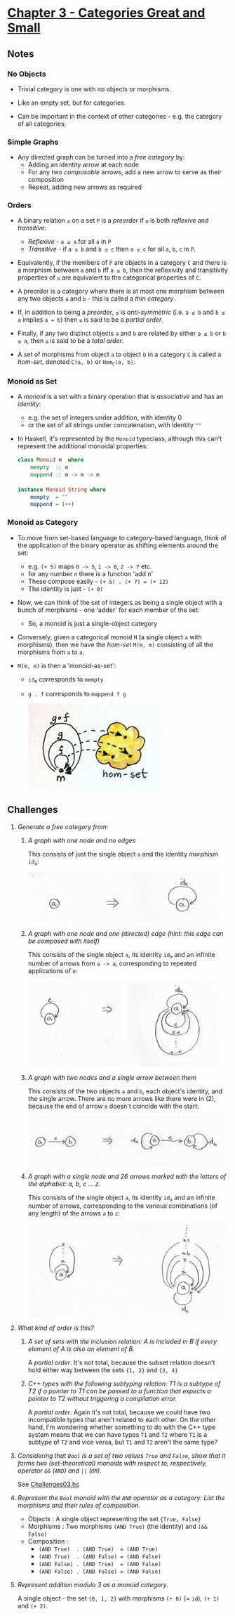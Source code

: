 # [Chapter 3 - Categories Great and Small](https://bartoszmilewski.com/2014/12/05/categories-great-and-small/)

## Notes

### No Objects

- Trivial category is one with no objects or morphisms.

- Like an empty set, but for categories.

- Can be important in the context of other categories - e.g. the category of all
  categories.


### Simple Graphs

- Any directed graph can be turned into a _free category_ by:
    - Adding an identity arrow at each node
    - For any two _composable_ arrows, add a new arrow to serve as their
      composition
    - Repeat, adding new arrows as required


### Orders

- A binary relation `≤` on a set `P` is a _preorder_ if `≤` is both _reflexive_
  and _transitive_:
    - _Reflexive_ - `a ≤ a` for all `a` in `P`
    - _Transitive_ - if `a ≤ b` and `b ≤ c` then `a ≤ c` for all `a`, `b`, `c`
      in `P`.

- Equivalently, if the members of `P` are objects in a category `C` and there is a
  morphism between `a` and `b` iff `a ≤ b`, then the reflexivity and
  transitivity properties of `≤` are equivalent to the categorical properties of
  `C`.

- A preorder is a category where there is at most one morphism between any two
  objects `a` and `b` - this is called a _thin category_.

- If, in addition to being a _preorder_, `≤` is _anti-symmetric_ (i.e. `a ≤ b`
  and `b ≤ a` implies `a = b`) then `≤` is said to be a _partial order_.

- Finally, if any two distinct objects `a` and `b` are related by either `a ≤ b`
  or `b ≤ a`, then `≤` is said to be a _total order_.

- A set of morphisms from object `a` to object `b` in a category `C` is called a
  _hom-set_, denoted `C(a, b)` or <code>Hom<sub>C</sub>(a, b)</code>.


### Monoid as Set

- A _monoid_ is a set with a binary operation that is _associative_ and has an
  _identity_:
    - e.g. the set of integers under addition, with identity 0
    - or the set of all strings under concatenation, with identity `""`

- In Haskell, it's represented by the `Monoid` typeclass, although this can't
  represent the additional monoidal properties:
    ```haskell
    class Monoid m  where
        mempty  :: m
        mappend :: m -> m -> m

    instance Monoid String where
        mempty  = ""
        mappend = (++)
    ```


### Monoid as Category

- To move from set-based language to category-based language, think of the
  application of the binary operator as shifting elements around the set:
    - e.g. `(+ 5)` maps `0 -> 5`, `1 -> 6`, `2 -> 7` etc.
    - for any number `n` there is a function 'add n'
    - These compose easily - `(+ 5) . (+ 7) = (+ 12)`
    - The identity is just - `(+ 0)`

- Now, we can think of the set of integers as being a single object with a bunch
  of morphisms - one 'adder' for each member of the set:
    - So, a monoid is just a single-object category

- Conversely, given a categorical monoid `M` (a single object `a` with morphisms),
  then we have the _hom-set_ `M(m, m)` consisting of all the morphisms from `a`
  to `a`.

- `M(m, m)` is then a 'monoid-as-set':
    - <code>id<sub>m</sub></code> corresponds to `mempty`
    - `g . f` corresponds to `mappend f g`

        ![Monoid as Category and Set](images/monoid-as-category-and-set.jpg)



## Challenges

1. _Generate a free category from:_

    1. _A graph with one node and no edges_

       This consists of just the single object `a` and the identity morphism
       <code>id<sub>a</sub></code>:

        ![challenges-03-1-1](images/challenges-03-1-1.png)

    2. _A graph with one node and one (directed) edge (hint: this edge can be
       composed with itself)_

       This consists of the single object `a`, its identity
       <code>id<sub>a</sub></code> and an infinite number of arrows from `a ->
       a`, corresponding to repeated applications of `e`:

        ![challenges-03-1-2](images/challenges-03-1-2.png)

    3. _A graph with two nodes and a single arrow between them_

       This consists of the two objects `a` and `b`, each object's identity, and the single
       arrow.  There are no more arrows like there were in (2), because the end
       of arrow `e` doesn't coincide with the start:

        ![challenges-03-1-3](images/challenges-03-1-3.png)

    4. _A graph with a single node and 26 arrows marked with the letters of the
       alphabet: a, b, c ... z._

       This consists of the single object `a`, its identity
       <code>id<sub>a</sub></code> and an infinite number of arrows,
       corresponding to the various combinations (of any length) of the arrows
       `a` to `z`:

        ![challenges-03-1-4](images/challenges-03-1-4.png)


2. _What kind of order is this?_

    1. _A set of sets with the inclusion relation: A is included in B if every
       element of A is also an element of B._

       A _partial order_.  It's not total, because the subset relation doesn't
       hold either way between the sets `{1, 2}` and `{3, 4}`

    2. _C++ types with the following subtyping relation: T1 is a subtype of T2
       if a pointer to T1 can be passed to a function that expects a pointer to
       T2 without triggering a compilation error._

       A _partial order_.  Again it's not total, because we could have two
       incompatible types that aren't related to each other.  On the other hand,
       I'm wondering whether something to do with the C++ type system means that
       we can have types `T1` and `T2` where `T1` is a subtype of `T2` and vice
       versa, but `T1` and `T2` aren't the same type?

3. _Considering that `Bool` is a set of two values `True` and `False`, show
   that it forms two (set-theoretical) monoids with respect to, respectively,
   operator `&&` (`AND`) and `||` (`OR`)._

    See [Challenges03.hs](Challenges03.hs)

4. _Represent the `Bool` monoid with the `AND` operator as a category: List the
   morphisms and their rules of composition._

    - Objects     : A single object representing the set `{True, False}`
    - Morphisms   : Two morphisms `(AND True)` (the identity) and `(&& False)`
    - Composition :
        - `(AND True)  . (AND True)  = (AND True)`
        - `(AND True)  . (AND False) = (AND False)`
        - `(AND False) . (AND True)  = (AND False)`
        - `(AND False) . (AND False) = (AND False)`

5. _Represent addition modulo 3 as a monoid category._

    A single object - the set `{0, 1, 2}` with morphisms `(+ 0)` (= `id`), `(+
    1)` and `(+ 2)`.
